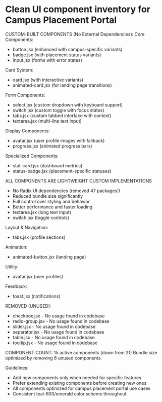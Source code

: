 Clean UI component inventory for Campus Placement Portal
=========================================================

CUSTOM-BUILT COMPONENTS (No External Dependencies):
Core Components:
- button.jsx (enhanced with campus-specific variants)
- badge.jsx (with placement status variants) 
- input.jsx (forms with error states)

Card System:
- card.jsx (with interactive variants)
- animated-card.jsx (for landing page transitions)

Form Components:
- select.jsx (custom dropdown with keyboard support)
- switch.jsx (custom toggle with focus states)
- tabs.jsx (custom tabbed interface with context)
- textarea.jsx (multi-line text input)

Display Components:
- avatar.jsx (user profile images with fallback)
- progress.jsx (animated progress bars)

Specialized Components:
- stat-card.jsx (dashboard metrics)
- status-badge.jsx (placement-specific statuses)

ALL COMPONENTS ARE LIGHTWEIGHT CUSTOM IMPLEMENTATIONS
- No Radix UI dependencies (removed 47 packages!)
- Reduced bundle size significantly
- Full control over styling and behavior
- Better performance and faster loading
- textarea.jsx (long text input)
- switch.jsx (toggle controls)

Layout & Navigation:
- tabs.jsx (profile sections)

Animation:
- animated-button.jsx (landing page)

Utility:
- avatar.jsx (user profiles)

Feedback:
- toast.jsx (notifications)

REMOVED (UNUSED):
- checkbox.jsx - No usage found in codebase
- radio-group.jsx - No usage found in codebase
- slider.jsx - No usage found in codebase
- separator.jsx - No usage found in codebase  
- table.jsx - No usage found in codebase
- tooltip.jsx - No usage found in codebase

COMPONENT COUNT: 15 active components (down from 21)
Bundle size optimized by removing 6 unused components.

Guidelines:
- Add new components only when needed for specific features
- Prefer extending existing components before creating new ones
- All components optimized for campus placement portal use cases
- Consistent teal-600/emerald color scheme throughout